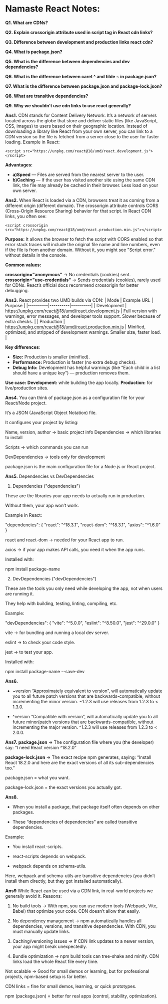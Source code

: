 # Namaste React Notes:

 **Q1. What are CDNs?**
 
 **Q2. Explain crossorigin attribute used in script tag in React cdn links?**

**Q3. Difference between development and production links react cdn?**

**Q4. What is package.json?**

**Q5. What is the difference between dependencies and dev dependencies?**

**Q6. What is the difference between caret ^ and tilde ~ in package.json?**

**Q7. What is the difference between package.json and package-lock.json?**

**Q8. What are transitive dependencies?**

**Q9. Why we shouldn't use cdn links to use react generally?**

**Ans1.** CDN stands for Content Delivery Network.
It’s a network of servers located across the globe that store and deliver static files (like JavaScript, CSS,
images) to users based on their geographic location.
Instead of downloading a library like React from your own server, you can link to a CDN version 
so the file is fetched from a server close to the user for faster loading.
Example in React:

```<script src="https://unpkg.com/react@18/umd/react.development.js"></script>```

**Advantages:**
 * **a)Speed** — Files are served from the nearest server to the user.
* **b)Caching** — If the user has visited another site using the same CDN link, 
the file may already be cached in their browser.
Less load on your own server.

**Ans2.** When React is loaded via a CDN, browsers treat it as coming from a different origin (different domain).
The crossorigin attribute controls CORS (Cross-Origin Resource Sharing) behavior for that script.
In React CDN links, you often see:

```<script crossorigin src="https://unpkg.com/react@18/umd/react.production.min.js"></script>```

**Purpose:**
It allows the browser to fetch the script with CORS enabled so that error stack traces will include 
the original file name and line numbers, even if the file is from another domain.
Without it, you might see "Script error." without details in the console.

**Common values:**

**crossorigin="anonymous"** → No credentials (cookies) sent.
**crossorigin="use-credentials"** → Sends credentials (cookies), rarely used for CDNs.
React’s official docs recommend crossorigin for better debugging.


**Ans3.** React provides two UMD builds via CDN:
| Mode |  Example URL | Purpose |
|----------|----------|----------|
| Development    |  https://unpkg.com/react@18/umd/react.development.js     |  Full version with warnings, error messages, and developer tools   support. Slower because of extra checks.    |
| Production    | https://unpkg.com/react@18/umd/react.production.min.js     | Minified, optimized, and stripped of development warnings. Smaller size, faster load.   |
 		

**Key differences**:

* **Size:** Production is smaller (minified).
* **Performance:** Production is faster (no extra debug checks).
* **Debug Info:** Development has helpful warnings (like “Each child in a list should have a unique key”) — production removes them.

**Use case:**
**Development:** while building the app locally.
**Production:** for live/production sites.



**Ans4.** You can think of package.json as a configuration file for your React/Node project.

It’s a JSON (JavaScript Object Notation) file.

It configures your project by listing:

Name, version, author → basic project info
Dependencies → which libraries to install

Scripts → which commands you can run

DevDependencies → tools only for development

package.json is the main configuration file for a Node.js or React project.



**Ans5.** Dependencies vs DevDependencies
1. Dependencies ("dependencies")

These are the libraries your app needs to actually run in production.

Without them, your app won’t work.

Example in React:

"dependencies": {
  "react": "^18.3.1",
  "react-dom": "^18.3.1",
  "axios": "^1.6.0"
}


react and react-dom → needed for your React app to run.

axios → if your app makes API calls, you need it when the app runs.

Installed with:

npm install package-name

2. DevDependencies ("devDependencies")

These are the tools you only need while developing the app, not when users are running it.

They help with building, testing, linting, compiling, etc.

Example:

"devDependencies": {
  "vite": "^5.0.0",
  "eslint": "^8.50.0",
  "jest": "^29.0.0"
}


vite → for bundling and running a local dev server.

eslint → to check your code style.

jest → to test your app.

Installed with:

npm install package-name --save-dev

**Ans6.**
* ~version “Approximately equivalent to version”, will automatically update you to all future patch versions that are backwards-compatible, without incrementing the minor version. ~1.2.3 will use releases from 1.2.3 to < 1.3.0.

* ^version “Compatible with version”, will automatically update you to all future minor/patch versions that are backwards-compatible, without incrementing the major version. ^1.2.3 will use releases from 1.2.3 to < 2.0.0.

**Ans7.** **package.json** → The configuration file where you (the developer) say:
“I need React version ^18.2.0”

**package-lock.json** → The exact recipe npm generates, saying:
“Install React 18.2.0 and here are the exact versions of all its sub-dependencies too.”

package.json = what you want.

package-lock.json = the exact versions you actually got.

**Ans8.** 
* When you install a package, that package itself often depends on other packages.

* These “dependencies of dependencies” are called transitive dependencies.

Example:

* You install react-scripts.

* react-scripts depends on webpack.

* webpack depends on schema-utils.

Here, webpack and schema-utils are transitive dependencies (you didn’t install them directly, but they got installed automatically).

**Ans9**
While React can be used via a CDN link, in real-world projects we generally avoid it. Reasons:

1. No build tools → With npm, you can use modern tools (Webpack, Vite, Babel) that optimize your code. CDN doesn’t allow that easily.

2. No dependency management → npm automatically handles all dependencies, versions, and transitive dependencies. With CDN, you must manually update links.

3. Caching/versioning issues → If CDN link updates to a newer version, your app might break unexpectedly.

4. Bundle optimization → npm build tools can tree-shake and minify. CDN links load the whole React file every time.

Not scalable → Good for small demos or learning, but for professional projects, npm-based setup is far better.


CDN links = fine for small demos, learning, or quick prototypes.

npm (package.json) = better for real apps (control, stability, optimization).